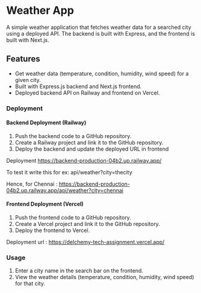 # Weather App

A simple weather application that fetches weather data for a searched city using a deployed API. The backend is built with Express, and the frontend is built with Next.js.

## Features
- Get weather data (temperature, condition, humidity, wind speed) for a given city.
- Built with Express.js backend and Next.js frontend.
- Deployed backend API on Railway and frontend on Vercel.

### Deployment

#### Backend Deployment (Railway)
1. Push the backend code to a GitHub repository.
2. Create a Railway project and link it to the GitHub repository.
3. Deploy the backend and update the deployed URL in frontend

Deployment https://backend-production-04b2.up.railway.app/

To test it write this for ex: api/weather?city=thecity

Hence, for Chennai : https://backend-production-04b2.up.railway.app/api/weather?city=chennai

#### Frontend Deployment (Vercel)
1. Push the frontend code to a GitHub repository.
2. Create a Vercel project and link it to the GitHub repository.
3. Deploy the frontend to Vercel.

Deployment url : https://delchemy-tech-assignment.vercel.app/

### Usage

1. Enter a city name in the search bar on the frontend.
2. View the weather details (temperature, condition, humidity, wind speed) for that city.
